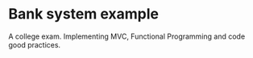 # Bank system example

A college exam. Implementing MVC, Functional Programming and code good practices.